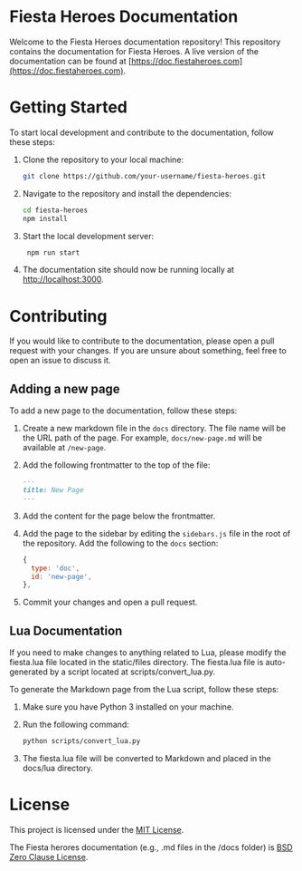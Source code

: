 # Fiesta Heroes Documentation

Welcome to the Fiesta Heroes documentation repository! This repository contains the documentation for Fiesta Heroes.
A live version of the documentation can be found at [https://doc.fiestaheroes.com](https://doc.fiestaheroes.com).

# Getting Started

To start local development and contribute to the documentation, follow these steps:

1. Clone the repository to your local machine:

   ```bash
   git clone https://github.com/your-username/fiesta-heroes.git
   ```

2. Navigate to the repository and install the dependencies:

   ```bash
   cd fiesta-heroes
   npm install
   ```

3. Start the local development server:

   ```bash
    npm run start
    ```

4. The documentation site should now be running locally at [http://localhost:3000](http://localhost:3000).
   
# Contributing

If you would like to contribute to the documentation, please open a pull request with your changes. If you are unsure about something, feel free to open an issue to discuss it.

## Adding a new page

To add a new page to the documentation, follow these steps:

1. Create a new markdown file in the `docs` directory. The file name will be the URL path of the page. For example, `docs/new-page.md` will be available at `/new-page`.

2. Add the following frontmatter to the top of the file:

   ```md
   ---
   title: New Page
   ---

   ```

3. Add the content for the page below the frontmatter.

4. Add the page to the sidebar by editing the `sidebars.js` file in the root of the repository. Add the following to the `docs` section:

   ```js
   {
     type: 'doc',
     id: 'new-page',
   },
   ```

5. Commit your changes and open a pull request.

## Lua Documentation

If you need to make changes to anything related to Lua, please modify the fiesta.lua file located in the static/files directory. The fiesta.lua file is auto-generated by a script located at scripts/convert_lua.py.

To generate the Markdown page from the Lua script, follow these steps:

1. Make sure you have Python 3 installed on your machine.

2. Run the following command:

   ```bash
   python scripts/convert_lua.py
   ```

3. The fiesta.lua file will be converted to Markdown and placed in the docs/lua directory.

# License

This project is licensed under the [MIT License](LICENSE).

The Fiesta herores documentation (e.g., .md files in the /docs folder) is [BSD Zero Clause License](LICENSE-doc).